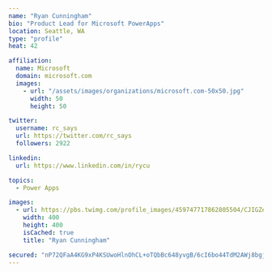 ```yaml
---
name: "Ryan Cunningham"
bio: "Product Lead for Microsoft PowerApps"
location: Seattle, WA
type: "profile"
heat: 42

affiliation:
  name: Microsoft
  domain: microsoft.com
  images:
    - url: "/assets/images/organizations/microsoft.com-50x50.jpg"
      width: 50
      height: 50

twitter:
  username: rc_says
  url: https://twitter.com/rc_says
  followers: 2922

linkedin:
  url: https://www.linkedin.com/in/rycu

topics:
  - Power Apps

images:
  - url: https://pbs.twimg.com/profile_images/459747717862805504/CJIGZejd_400x400.png
    width: 400
    height: 400
    isCached: true
    title: "Ryan Cunningham"

secured: "nP72QFaA4KG9xP4KSUwoHlnOhCL+oTQbBc648yvgB/6cI6bo44TdM2AWj8bgj2Kv0G43hUvUM5RdUTcbMDjR4d+liVf/O2SKK+zcFueaktQNQjoqIsqf+xZGCQSa2KCzrykmnMPF4XBtg+UOSHSNKaHjbTSWJ45g3k2TLTnfmdBXpoh3ft1dqIgO0khSbjHsLwG/ykK6NsFQBr94DIUtFenrL8Iuya5Usgy4OgFygAjdC4pzsDDUX5z+ySFbnQCJorOL2dLh4h51Z6/7My8qwJCJLDTBAmm7T2qs8S0G199D/+l6ZoNLMOLL1pXzWAvDnDx4Lh7QMdGj6x0lnNunNpcBl+aKw9+Ad1OQkyYLmgvzdKpXFQTr26eloSibSBHySaVZtUIRg2edxc3M+gPGI3N+p/x/nWiFoFiOlavucS4=;9Myheuk2zOTPfrR/Kbaerg=="
---
```


